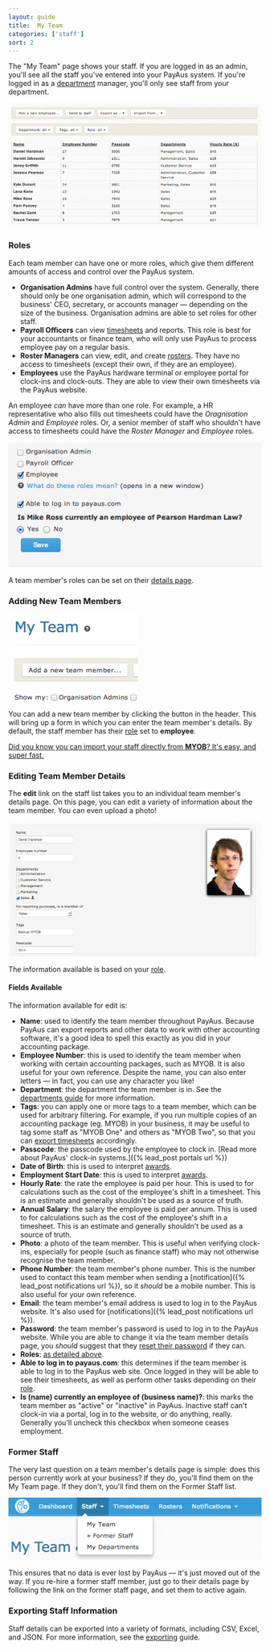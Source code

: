 ```yaml
---
layout: guide
title:  My Team
categories: ['staff']
sort: 2
---
```


The "My Team" page shows your staff. If you are logged in as an admin, you'll see all the staff you've entered into your PayAus system. If you're logged in as a [department](../departments/) manager, you'll only see staff from your department.

![A list of staff](/img/users/users.png)

### Roles

Each team member can have one or more roles, which give them different amounts of access and control over the PayAus system.

* **Organisation Admins** have full control over the system. Generally, there should only be one organisation admin, which will correspond to the business' CEO, secretary, or accounts manager &mdash; depending on the size of the business. Organisation admins are able to set roles for other staff.
* **Payroll Officers** can view [timesheets](../../timesheets/) and reports. This role is best for your accountants or finance team, who will only use PayAus to process employee pay on a regular basis.
* **Roster Managers** can view, edit, and create [rosters](../../rosters/). They have no access to timesheets (except their own, if they are an employee).
* **Employees** use the PayAus hardware terminal or employee portal for clock-ins and clock-outs. They are able to view their own timesheets via the PayAus website.

An employee *can* have more than one role. For example, a HR representative who also fills out timesheets could have the *Oragnisation Admin* and *Employee* roles. Or, a senior member of staff who shouldn't have access to timesheets could have the *Roster Manager* and *Employee* roles.

![Staff roles are easily editable](/img/users/edit_user_roles.png)

A team member's roles can be set on their [details page](#editing_team_member_details).

### Adding New Team Members

![Adding a new team member](/img/users/new_team_member.png)

You can add a new team member by clicking the button in the header. This will bring up a form in which you can enter the team member's details. By default, the staff member has their [role](#roles) set to **employee**.

<div class="alert alert-block">
	<i class="icon-thumbs-up"> </i>
	<p>
		<a href="../myob/" title="You can also import your staff directly from MYOB &mdash; click here to find out how!">
			Did you know you can import your staff directly from <b>MYOB</b>? It's easy, and super fast.
		</a>
	</p>
</div>

### Editing Team Member Details

The **edit** link on the staff list takes you to an individual team member's details page. On this page, you can edit a variety of information about the team member. You can even upload a photo!

![Staff details are easily editable](/img/users/edit_user_details.png)

The information available is based on your [role](#roles).

#### Fields Available

The information available for edit is:

* **Name**: used to identify the team member throughout PayAus. Because PayAus can export reports and other data to work with other accounting software, it's a good idea to spell this exactly as you did in your accounting package.
* **Employee Number**: this is used to identify the team member when working with certain accounting packages, such as MYOB. It is also useful for your own reference. Despite the name, you can also enter letters &mdash; in fact, you can use any character you like!
* **Department**: the department the team member is in. See the [departments guide](../departments/) for more information.
* **Tags**: you can apply one or more tags to a team member, which can be used for arbitrary filtering. For example, if you run multiple copies of an accounting package (eg. MYOB) in your business, it may be useful to tag some staff as "MYOB One" and others as "MYOB Two", so that you can [export timesheets](../../timesheets/exports/) accordingly.
* **Passcode**: the passcode used by the employee to clock in. [Read more about PayAus' clock-in systems.]({% lead_post portals url %})
* **Date of Birth**: this is used to interpret [awards](../../payroll/age/).
* **Employment Start Date**: this is used to interpret [awards](../../payroll/intro/).
* **Hourly Rate**: the rate the employee is paid per hour. This is used to for calculations such as the cost of the employee's shift in a timesheet. This is an estimate and generally shouldn't be used as a source of truth.
* **Annual Salary**: the salary the employee is paid per annum. This is used to for calculations such as the cost of the employee's shift in a timesheet. This is an estimate and generally shouldn't be used as a source of truth.
* **Photo**: a photo of the team member. This is useful when verifying clock-ins, especially for people (such as finance staff) who may not otherwise recognise the team member.
* **Phone Number**: the team member's phone number. This is the number used to contact this team member when sending a [notification]({% lead_post notifications url %}), so it *should* be a mobile number. This is also useful for your own reference.
* **Email**: the team member's email address is used to log in to the PayAus website. It's also used for [notifications]({% lead_post notifications url %}).
* **Password**: the team member's password is used to log in to the PayAus website. While you are able to change it via the team member details page, you *should* suggest that they [reset their password](http://www.payaus.com/users/password/new) if they can.
* **Roles**: [as detailed above](#roles).
* **Able to log in to payaus.com**: this determines if the team member is able to log in to the PayAus web site. Once logged in they will be able to see their timesheets, as well as perform other tasks depending on their [role](#roles).
* **Is (name) currently an employee of (business name)?**: this marks the team member as "active" or "inactive" in PayAus. Inactive staff can't clock-in via a portal, log in to the website, or do anything, really. Generally you'll uncheck this checkbox when someone ceases employment.

### Former Staff

The very last question on a team member's details page is simple: does this person currently work at your business? If they do, you'll find them on the My Team page. If they don't, you'll find them on the Former Staff list.

![Former Staff can be accessed from the main site navigation](/img/users/staff_navbar.png)

This ensures that no data is ever lost by PayAus &mdash; it's just moved out of the way. If you re-hire a former staff member, just go to their details page by following the link on the former staff page, and set them to active again.

### Exporting Staff Information

Staff details can be exported into a variety of formats, including CSV, Excel, and JSON. For more information, see the [exporting](../exporting/) guide.